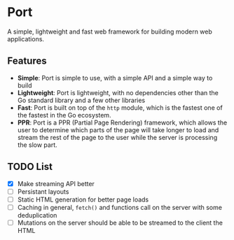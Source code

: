 # Port

A simple, lightweight and fast web framework for building modern web applications.

## Features

- **Simple**: Port is simple to use, with a simple API and a simple way to build
- **Lightweight**: Port is lightweight, with no dependencies other than the Go standard
library and a few other libraries
- **Fast**: Port is built on top of the `http` module, which is the fastest one
of the fastest in the Go ecosystem.
- **PPR**: Port is a PPR (Partial Page Rendering) framework, which allows the user to
determine which parts of the page will take longer to load and stream the rest of the
page to the user while the server is processing the slow part.

## TODO List

- [x] Make streaming API better
- [ ] Persistant layouts
- [ ] Static HTML
generation for better page loads
- [ ] Caching in general, `fetch()` and functions call on the server with some
deduplication
- [ ] Mutations on the server should be able to be streamed to the client the HTML
